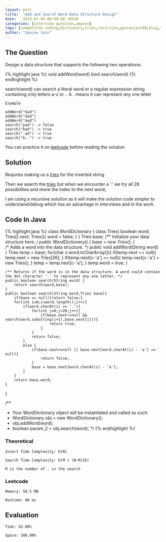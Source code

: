 ```yaml
---
layout: post
title:  "Add and Search Word Data Structure Design"
date:   2019-07-04 00:00:00 +0530
categories: [interview question,amazon]
tags: [competitve coding,dictionary,tries,recursion,gauravjain98,blog,training,string,leetcode,hackerrank,hackerearth,american express]
author: "Gaurav Jain"
---
```


## The Question
    
Design a data structure that supports the following two operations:

{% highlight java %}
void addWord(word)
bool search(word)
{% endhighlight %}

search(word) can search a literal word or a regular expression string containing only letters a-z or .. A . means it can represent any one letter


```
Example

addWord("bad")
addWord("dad")
addWord("mad")
search("pad") -> false
search("bad") -> true
search(".ad") -> true
search("b..") -> true
```

You can practice it on [leetcode](https://leetcode.com/problems/add-and-search-word-data-structure-design/) before reading the solution

## Solution

Requires making us a [tries](https://www.geeksforgeeks.org/trie-insert-and-search/) for the inserted string

Then we search the [tries](https://www.geeksforgeeks.org/trie-insert-and-search/) but when we encounter a '.' we try all 26 possibilities and move the index to the next word;

I am using a recursive solution as it will make the solution code simpler to understand/debug which has an advantage in interviews and in the work

## Code In Java
{% highlight java %}
class WordDictionary {
    class Tries{
        boolean word;
        Tries[] next;
        Tries(){
            word = false;
        }
    }
    Tries base;
    /** Initialize your data structure here. */
    public WordDictionary() {
        base = new Tries();
    }    
    /** Adds a word into the data structure. */
    public void addWord(String word) {
        Tries temp = base;
        for(char c:word.toCharArray()){
            if(temp.next == null){
                temp.next = new Tries[26];
            }
            if(temp.next[c-'a'] == null){
                temp.next[c-'a'] = new Tries();
            }
            temp = temp.next[c-'a'];
        }
        temp.word = true;
    }
    
    /** Returns if the word is in the data structure. A word could contain the dot character '.' to represent any one letter. */
    public boolean search(String word) {
        return search(word,base);
    }
    public boolean search(String word,Tries base){
        if(base == null){return false;}
        for(int i=0;i<word.length();i++){
            if(word.charAt(i) == '.'){
                for(int j=0;j<26;j++){
                    if(base.next!=null && search(word.substring(i+1),base.next[j])){
                        return true;
                    }
                }
                return false;
            }
            else {
                if(base.next==null || base.next[word.charAt(i) - 'a'] == null){
                    return false;
                }
                base = base.next[word.charAt(i) - 'a'];
            }
        }
        return base.word;
    }
}

/**
 * Your WordDictionary object will be instantiated and called as such:
 * WordDictionary obj = new WordDictionary();
 * obj.addWord(word);
 * boolean param_2 = obj.search(word);
 */
{% endhighlight %}

### Theoretical

    Insert Time Complexity: O(N)

    Search Time Complexity: O(M + (N-M)26)

    M is the number of . in the search

### Leetcode

    Memory: 50.5 MB

    Runtime: 80 ms

## Evaluation

    Time: 42.06%
    
    Space: 100.00%

